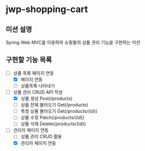 # jwp-shopping-cart
## 미션 설명
Spring Web MVC를 이용하여 쇼핑몰의 상품 관리 기능을 구현하는 미션
## 구현할 기능 목록
- [ ] 상품 목록 페이지 연동
  - [x] 페이지 연동
  - [ ] 상품목록 나타내기
- [ ] 상품 관리 CRUD API 작성
  - [x] 상품 생성 Post(/products)
  - [ ] 상품 전체 불러오기 Get(/products)
  - [ ] 특정 상품 불러오기 Get(/products/{id})
  - [ ] 상품 수정 Patch(/products/{id})
  - [ ] 상품 삭제 Delete(/products/{id})
- [ ] 관리자 페이지 연동
  - [ ] 상품 관리 CRUD 활용
  - [x] 관리자 페이지 연동